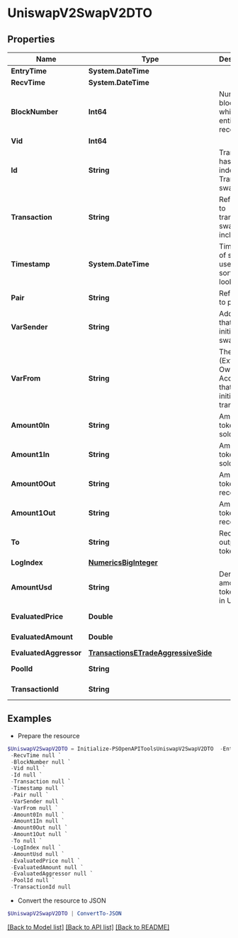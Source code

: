 # UniswapV2SwapV2DTO
## Properties

Name | Type | Description | Notes
------------ | ------------- | ------------- | -------------
**EntryTime** | **System.DateTime** |  | [optional] 
**RecvTime** | **System.DateTime** |  | [optional] 
**BlockNumber** | **Int64** | Number of block in which entity was recorded. | [optional] 
**Vid** | **Int64** |  | [optional] 
**Id** | **String** | Transaction hash plus index in Transaction swap array. | [optional] 
**Transaction** | **String** | Reference to transaction swap was included in. | [optional] 
**Timestamp** | **System.DateTime** | Timestamp of swap, used for sorted lookups. | [optional] 
**Pair** | **String** | Reference to pair. | [optional] 
**VarSender** | **String** | Address that initiated the swap. | [optional] 
**VarFrom** | **String** | The EOA (Externally Owned Account) that initiated the transaction. | [optional] 
**Amount0In** | **String** | Amount of token0 sold. | [optional] 
**Amount1In** | **String** | Amount of token1 sold. | [optional] 
**Amount0Out** | **String** | Amount of token0 received. | [optional] 
**Amount1Out** | **String** | Amount of token1 received. | [optional] 
**To** | **String** | Recipient of output tokens. | [optional] 
**LogIndex** | [**NumericsBigInteger**](NumericsBigInteger.md) |  | [optional] 
**AmountUsd** | **String** | Derived amount of tokens sold in USD. | [optional] 
**EvaluatedPrice** | **Double** |  | [optional] [readonly] 
**EvaluatedAmount** | **Double** |  | [optional] [readonly] 
**EvaluatedAggressor** | [**TransactionsETradeAggressiveSide**](TransactionsETradeAggressiveSide.md) |  | [optional] 
**PoolId** | **String** |  | [optional] [readonly] 
**TransactionId** | **String** |  | [optional] [readonly] 

## Examples

- Prepare the resource
```powershell
$UniswapV2SwapV2DTO = Initialize-PSOpenAPIToolsUniswapV2SwapV2DTO  -EntryTime null `
 -RecvTime null `
 -BlockNumber null `
 -Vid null `
 -Id null `
 -Transaction null `
 -Timestamp null `
 -Pair null `
 -VarSender null `
 -VarFrom null `
 -Amount0In null `
 -Amount1In null `
 -Amount0Out null `
 -Amount1Out null `
 -To null `
 -LogIndex null `
 -AmountUsd null `
 -EvaluatedPrice null `
 -EvaluatedAmount null `
 -EvaluatedAggressor null `
 -PoolId null `
 -TransactionId null
```

- Convert the resource to JSON
```powershell
$UniswapV2SwapV2DTO | ConvertTo-JSON
```

[[Back to Model list]](../README.md#documentation-for-models) [[Back to API list]](../README.md#documentation-for-api-endpoints) [[Back to README]](../README.md)

